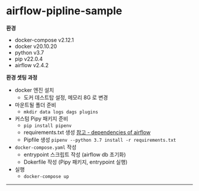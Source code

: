 # airflow-pipline-sample

__환경__
- docker-compose v2.12.1
- docker v20.10.20
- python v3.7
- pip v22.0.4
- airflow v2.4.2


__환경 셋팅 과정__
- docker 엔진 설치
  - 도커 데스트탑 설정, 메모리 8G 로 변경
- 마운트될 폴더 준비 
  - `mkdir data logs dags plugins`
- 커스텀 Pipy 패키지 준비
  - `pip install pipenv`
  - requirements.txt 생성 [참고 - dependencies of airflow](https://airflow.apache.org/docs/apache-airflow/stable/extra-packages-ref.html)
  - Pipfile 생성 `pipenv --python 3.7 install -r requirements.txt `
- `docker-compose.yaml` 작성
  - entrypoint 스크립트 작성 (airflow db 초기화)
  - Dokerfile 작성 (Pipy 패키지, entrypoint 실행)
- 실행
  - `docker-compose up`

---
